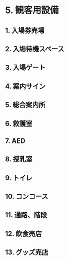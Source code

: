 # 5. 観客用設備

## 1. 入場券売場

## 2. 入場待機スペース

## 3. 入場ゲート

## 4. 案内サイン

## 5. 総合案内所

## 6. 救護室

## 7. AED

## 8. 授乳室

## 9. トイレ

## 10. コンコース

## 11. 通路、階段

## 12. 飲食売店

## 13. グッズ売店
